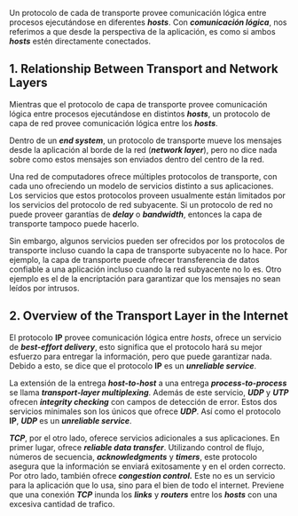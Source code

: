 Un protocolo de cada de transporte provee comunicación lógica entre procesos ejecutándose en diferentes ***hosts***. Con ***comunicación lógica***, nos referimos a que desde la perspectiva de la aplicación, es como si ambos ***hosts*** estén directamente conectados.

## 1. Relationship Between Transport and Network Layers

Mientras que el protocolo de capa de transporte provee comunicación lógica entre procesos ejecutándose en distintos ***hosts***, un protocolo de capa de red provee comunicación lógica entre los ***hosts***.

Dentro de un ***end system***, un protocolo de transporte mueve los mensajes desde la aplicación al borde de la red (***network layer***), pero no dice nada sobre como estos mensajes son enviados dentro del centro de la red.

Una red de computadores ofrece múltiples protocolos de transporte, con cada uno ofreciendo un modelo de servicios distinto a sus aplicaciones. Los servicios que estos protocolos proveen usualmente están limitados por los servicios del protocolo de red subyacente. Si un protocolo de red no puede proveer garantías de ***delay*** o ***bandwidth***, entonces la capa de transporte tampoco puede hacerlo.

Sin embargo, algunos servicios pueden ser ofrecidos por los protocolos de transporte incluso cuando la capa de transporte subyacente no lo hace. Por ejemplo, la capa de transporte puede ofrecer transferencia de datos confiable a una aplicación incluso cuando la red subyacente no lo es. Otro ejemplo es el de la encriptación para garantizar que los mensajes no sean leídos por intrusos.

## 2. Overview of the Transport Layer in the Internet

El protocolo **IP** provee comunicación lógica entre *hosts*, ofrece un servicio de ***best-effort delivery***, esto significa que el protocolo hará su mejor esfuerzo para entregar la información, pero que puede garantizar nada. Debido a esto, se dice que el protocolo **IP** es un ***unreliable service***.

La extensión de la entrega ***host-to-host*** a una entrega ***process-to-process*** se llama ***transport-layer multiplexing***. Además de este servicio, ***UDP*** y ***UTP*** ofrecen ***integrity checking*** con campos de detección de error. Estos dos servicios minimales son los únicos que ofrece ***UDP***. Así como el protocolo **IP**, ***UDP*** es un ***unreliable service***.

***TCP***, por el otro lado, oferece servicios adicionales a sus aplicaciones. En primer lugar, ofrece ***reliable data transfer***. Utilizando control de flujo, números de secuencia, ***acknowledgments*** y ***timers***, este protocolo asegura que la información se enviará exitosamente y en el orden correcto. Por otro lado, también ofrece ***congestion control.*** Este no es un servicio para la aplicación que lo usa, sino para el bien de todo el internet. Previene que una conexión ***TCP*** inunda los ***links*** y ***routers*** entre los ***hosts*** con una excesiva cantidad de trafico.
